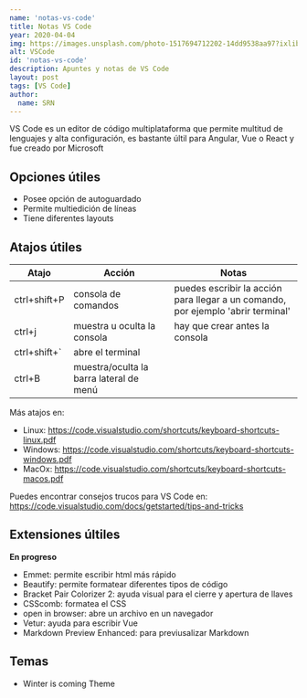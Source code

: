 ```yaml
---
name: 'notas-vs-code'
title: Notas VS Code
year: 2020-04-04
img: https://images.unsplash.com/photo-1517694712202-14dd9538aa97?ixlib=rb-1.2.1&ixid=eyJhcHBfaWQiOjEyMDd9&w=1000&q=80
alt: VSCode
id: 'notas-vs-code'
description: Apuntes y notas de VS Code
layout: post
tags: [VS Code]
author:
  name: SRN
---
```


VS Code es un editor de código multiplataforma que permite multitud de lenguajes y alta configuración, es bastante últil para Angular, Vue o React y fue creado por Microsoft

## Opciones útiles

* Posee opción de autoguardado
* Permite multiedición de líneas
* Tiene diferentes layouts

## Atajos útiles

|  **Atajo** | **Acción**  | **Notas** |
|---|---|---|
|ctrl+shift+P | consola de comandos | puedes escribir la acción para llegar a un comando, por ejemplo 'abrir terminal'|
|ctrl+j    | muestra u oculta la consola     | hay que crear antes la consola|
| ctrl+shift+`| abre el terminal ||
| ctrl+B | muestra/oculta la barra lateral de menú | |

Más atajos en:

* Linux: <https://code.visualstudio.com/shortcuts/keyboard-shortcuts-linux.pdf>
* Windows: <https://code.visualstudio.com/shortcuts/keyboard-shortcuts-windows.pdf>
* MacOx: <https://code.visualstudio.com/shortcuts/keyboard-shortcuts-macos.pdf>

Puedes encontrar consejos trucos para VS Code en:
<https://code.visualstudio.com/docs/getstarted/tips-and-tricks>

## Extensiones últiles

**En progreso**

* Emmet: permite escribir html más rápido
* Beautify: permite formatear diferentes tipos de código
* Bracket Pair Colorizer 2: ayuda visual para el cierre y apertura de llaves
* CSScomb: formatea el CSS
* open in browser: abre un archivo en un navegador
* Vetur: ayuda para escribir Vue
* Markdown Preview Enhanced: para previusalizar Markdown

## Temas

* Winter is coming Theme
